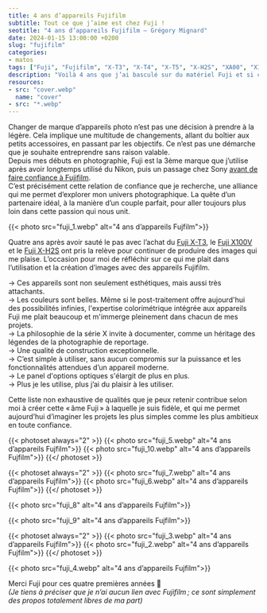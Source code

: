 ```yaml
---
title: 4 ans d’appareils Fujifilm
subtitle: Tout ce que j’aime est chez Fuji !
seotitle: "4 ans d’appareils Fujifilm — Grégory Mignard"
date: 2024-01-15 13:00:00 +0200
slug: "fujifilm"
categories:
- matos
tags: ["Fuji", "Fujifilm", "X-T3", "X-T4", "X-T5", "X-H2S", "XA00", "X100V", "X100F", "Couleurs", "Couleurs Fuji"]
description: "Voilà 4 ans que j’ai basculé sur du matériel Fuji et si celui-ci à évolué, je ne me vois pas changer de marque pour l’instant, je vous explique tout cela."
resources:
- src: "cover.webp"
  name: "cover"
- src: "*.webp"
---
```


Changer de marque d’appareils photo n’est pas une décision à prendre à la légère. Cela implique une multitude de changements, allant du boîtier aux petits accessoires, en passant par les objectifs. Ce n’est pas une démarche que je souhaite entreprendre sans raison valable.  
Depuis mes débuts en photographie, Fuji est la 3ème marque que j’utilise après avoir longtemps utilisé du Nikon, puis un passage chez Sony [avant de faire confiance à Fujifilm](https://gregorymignard.com/switch-fuji/).  
C’est précisément cette relation de confiance que je recherche, une alliance qui me permet d’explorer mon univers photographique. La quête d’un partenaire idéal, à la manière d’un couple parfait, pour aller toujours plus loin dans cette passion qui nous unit.  

{{< photo src="fuji_1.webp" alt="4 ans d’appareils Fujfilm">}}

Quatre ans après avoir sauté le pas avec l’achat du [Fuji X-T3](https://www.digit-photo.com/FUJI-X-T3-Boitier-Nu-Noir-rFUJIXT3BK.html?dpa_id=23), le [Fuji X100V](https://dp.gt/a/tv0on8pyp) et le [Fuji X-H2S](https://dp.gt/a/uj7xo7k6e) ont pris la relève pour continuer de produire des images qui me plaise. L’occasion pour moi de réfléchir sur ce qui me plait dans l’utilisation et la création d’images avec des appareils Fujifilm.

→ Ces appareils sont non seulement esthétiques, mais aussi très attachants.  
→ Les couleurs sont belles. Même si le post-traitement offre aujourd'hui des possibilités infinies, l'expertise colorimétrique intégrée aux appareils Fuji me plait beaucoup et m'immerge pleinement dans chacun de mes projets.  
→ La philosophie de la série X invite à documenter, comme un héritage des légendes de la photographie de reportage.  
→ Une qualité de construction exceptionnelle.  
→ C’est simple à utiliser, sans aucun compromis sur la puissance et les fonctionnalités attendues d’un appareil moderne.  
→ Le panel d'options optiques s'élargit de plus en plus.  
→ Plus je les utilise, plus j’ai du plaisir à les utiliser.  

Cette liste non exhaustive de qualités que je peux retenir contribue selon moi à créer cette « âme Fuji » à laquelle je suis fidèle, et qui me permet aujourd’hui d’imaginer les projets les plus simples comme les plus ambitieux en toute confiance. 

{{< photoset always="2" >}}
{{< photo src="fuji_5.webp" alt="4 ans d’appareils Fujfilm">}}
{{< photo src="fuji_10.webp" alt="4 ans d’appareils Fujfilm">}}
{{</ photoset >}}

{{< photoset always="2" >}}
{{< photo src="fuji_7.webp" alt="4 ans d’appareils Fujfilm">}}
{{< photo src="fuji_6.webp" alt="4 ans d’appareils Fujfilm">}}
{{</ photoset >}} 

{{< photo src="fuji_8" alt="4 ans d’appareils Fujfilm">}}

{{< photo src="fuji_9" alt="4 ans d’appareils Fujfilm">}}

{{< photoset always="2" >}}
{{< photo src="fuji_3.webp" alt="4 ans d’appareils Fujfilm">}}
{{< photo src="fuji_2.webp" alt="4 ans d’appareils Fujfilm">}}
{{</ photoset >}} 

{{< photo src="fuji_4.webp" alt="4 ans d’appareils Fujfilm">}}

Merci Fuji pour ces quatre premières années 🫶  
*(Je tiens à préciser que je n’ai aucun lien avec Fujifilm ; ce sont simplement des propos totalement libres de ma part)*